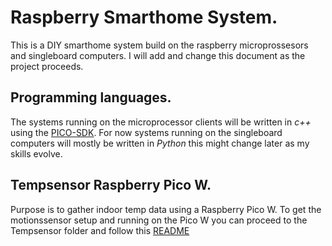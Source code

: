 # Raspberry Smarthome System.
This is a DIY smarthome system build on the raspberry microprossesors and singleboard computers.
I will add and change this document as the project proceeds.

## Programming languages.
The systems running on the microprocessor clients will be written in *c++* using the [PICO-SDK](https://github.com/raspberrypi/pico-sdk).
For now systems running on the singleboard computers will mostly be written in *Python* this might change later as my skills evolve.


## Tempsensor Raspberry Pico W.
Purpose is to gather indoor temp data using a Raspberry Pico W.
To get the motionssensor setup and running on the Pico W you can proceed to the Tempsensor folder and follow this [README](https://github.com/lufsen98/Smarthome/blob/main/tempsensor/README.md) 

